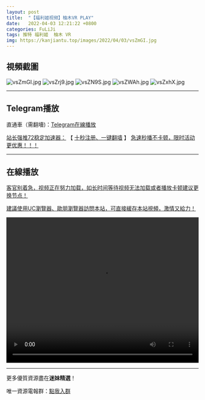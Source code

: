 ```yaml
---
layout: post
title:  "【福利姬视频】柚木VR PLAY"
date:   2022-04-03 12:21:22 +0800
categories: FuLiJi
tags: 推特 福利姬  柚木 VR
img: https://kanjiantu.top/images/2022/04/03/vsZmGI.jpg
---
```



## 視頻截圖

![vsZmGI.jpg](https://kanjiantu.top/images/2022/04/03/vsZmGI.jpg)
![vsZrj9.jpg](https://kanjiantu.top/images/2022/04/03/vsZrj9.jpg)
![vsZN9S.jpg](https://kanjiantu.top/images/2022/04/03/vsZN9S.jpg)
![vsZWAh.jpg](https://kanjiantu.top/images/2022/04/03/vsZWAh.jpg)
![vsZxhX.jpg](https://kanjiantu.top/images/2022/04/03/vsZxhX.jpg)

* * *
## Telegram播放

直通車（需翻墻)：[Telegram在線播放](https://t.me/mimeijingxuan/425)

<u>站长强推72稳定加速器：</u> 【 [十秒注册、一键翻墙](https://72vpn.xyz/#/register?code=mimei) 】
<u>  急速秒播不卡顿，限时活动更优惠！！！</u>
* * *
## 在線播放
<u>客官别着急，视频正在努力加载，如长时间等待视频无法加载或者播放卡顿建议更换节点！</u>

<u>建議使用UC瀏覽器、歐朋瀏覽器訪問本站，可直接緩存本站視頻，激情又給力！</u>
<center><video src="https://cdn.publer.io/uploads/videos/62498c15db279732fb55cce7/6ff12c0175b79babc89cfa87bb22897f.mp4" width="100%" height="380px" controls="controls"></video></center>


* * *
更多優質資源盡在**迷妹精選**！

唯一資源電報群：[點我入群](https://t.me/mimeijingxuan)


